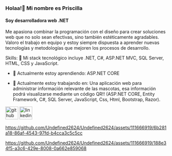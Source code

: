 ### Holaa!👋 Mi nombre es Priscilla
#### Soy desarrolladora web  .NET
Me apasiona combinar la programación con el diseño para crear soluciones web que no solo sean efectivas, sino también estéticamente agradables. Valoro el trabajo en equipo y estoy siempre dispuesta a aprender nuevas tecnologías y metodologías que mejoren los procesos de desarrollo.

Skills: 🌱 Mi stack tecnológico incluye .NET, C#, ASP.NET MVC, SQL Server, HTML, CSS y JavaScript.


  
- 🌱 Actualmente estoy aprendiendo: ASP.NET CORE

- 🔭 Actualmente estoy trabajando en: Una aplicación web para administrar información relevante de las mascotas, esa información podrá visualizarse mediante un código QR!! (ASP.NET CORE, Entity Framework, C#,
     SQL Server, JavaScript, Css, Html, Bootstrap, Razor).

[<img src='https://cdn.jsdelivr.net/npm/simple-icons@3.0.1/icons/github.svg' alt='github' height='40'>](https://github.com/Undefined2624)  [<img src='https://cdn.jsdelivr.net/npm/simple-icons@3.0.1/icons/linkedin.svg' alt='linkedin' height='40'>](https://www.linkedin.com/in/PriscillaCabaasVega/)  




https://github.com/Undefined2624/Undefined2624/assets/111666919/6b281a18-86af-4543-97fd-b4cca3c5c5cc




https://github.com/Undefined2624/Undefined2624/assets/111666919/188e34f5-a3c6-429e-8008-0a662e859068








